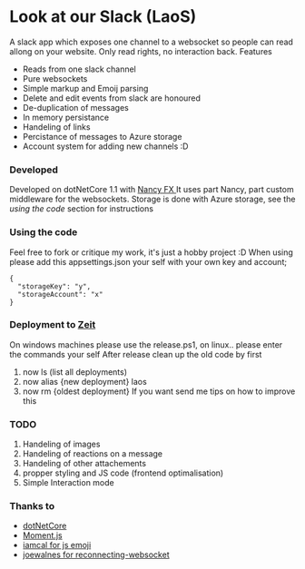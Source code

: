 # Look at our Slack (LaoS)
A slack app which exposes one channel to a websocket so people can read allong on your website. Only read rights, no interaction back.
Features
* Reads from one slack channel
* Pure websockets
* Simple markup and Emoij parsing
* Delete and edit events from slack are honoured 
* De-duplication of messages
* In memory persistance 
* Handeling of links
* Percistance of messages to Azure storage
* Account system for adding new channels :D

### Developed 
Developed on dotNetCore 1.1 with [Nancy FX ](http://nancyfx.org/) 
It uses part Nancy, part custom middleware for the websockets.
Storage is done with Azure storage, see the *using the code* section for instructions

### Using the code
Feel free to fork or critique my work, it's just a hobby project :D
When using please add this appsettings.json your self with your own key and account;
```
{
  "storageKey": "y",
  "storageAccount": "x"
}
```

### Deployment to [Zeit](https://zeit.co/)
On windows machines please use the release.ps1, on linux.. please enter the commands your self
After release clean up the old code by first
1. now ls (list all deployments)
2. now alias {new deployment} laos 
3. now rm {oldest deployment}
If you want send me tips on how to improve this

### TODO
1. Handeling of images 
2. Handeling of reactions on a message 
3. Handeling of other attachements
4. propper styling and JS code (frontend optimalisation)
5. Simple Interaction mode


### Thanks to
 - [dotNetCore](https://www.microsoft.com/net)
 - [Moment.js](https://momentjs.com/)
 - [iamcal for js emoji](https://github.com/iamcal/js-emoji)
 - [joewalnes for reconnecting-websocket](https://github.com/joewalnes/reconnecting-websocket)
